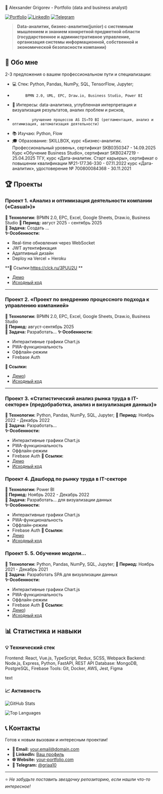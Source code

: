 🚀 Alexsander Grigorev - Portfolio (data and business analyst)

[![Portfolio](https://img.shields.io/badge/🌐-Персональный_сайт-blue)](https://your-website.com)
[![LinkedIn](https://img.shields.io/badge/💼-LinkedIn-0A66C2)](https://linkedin.com/in/your-profile)
[![Telegram](https://img.shields.io/badge/📱-Telegram-26A5E4)](https://t.me/your_username)

> **Data-аналитик, бизнес-аналитик(junior) с системным мышлением и знанием конкретной предметной области
> (государственное и административное управление, организация системы информационной, собственной и экономической безопасности компании)**

## 📌 Обо мне

2-3 предложения о вашем профессиональном пути и специализации:
- 💻 Стек: Python, Pandas, NumPy, SQL, TensorFlow, Jupyter;
-           BPMN 2.0, UML, EPC, Draw.io, Business Studio, Power BI
- 🎯 Интересы: data-аналитика, углубленная интерпретация и визуализация результатов, аналих проблем и рисков,
-              улучшение процессов AS IS→TO BI (регламентация, анализ и оптимизация, автоматизация деятельности)
-  📚 Изучаю: Python, Flow
- 🎓 Образование: 
    SKILLBOX, курс «Бизнес-аналитик. Профессиональный уровень», сертификат SKB0350347 - 14.09.2025 
    Курс «Обучение Business Studio», сертификат SKB0247219 - 25.04.2025
    ТГУ, курс «Дата-аналитик. Старт карьеры», сертификат о повышении квалификации №21-177.36-330 - 07.11.2022
    курс «Дата-аналитик», удостоверение № 700800084368 - 30.11.2021


## 🏆 Проекты

### Проект 1.	«Анализ и оптимизация деятельности компании («Casual»)»
**🔧 Технологии:** BPMN 2.0, EPC, Excel, Google Sheets, Draw.io, Business Studio
**📅 Период:** август 2025 - сентябрь 2025  
**🎯 Задача:** Создать ...  
**✨ Особенности:** 
- Real-time обновления через WebSocket
- JWT аутентификация
- Адаптивный дизайн
- Deploy на Vercel + Heroku

**🔗 Ссылки:https://clck.ru/3PUU2U ** 
- [Демо](https://your-demo-link.com) 
- [Исходный код](https://github.com/your-username/project1)

---

### Проект 2. «Проект по внедрению процессного подхода к управлению компанией»
**🔧 Технологии:** BPMN 2.0, EPC, Excel, Google Sheets, Draw.io, Business Studio  
**📅 Период:** август-сентябрь 2025  
**🎯 Задача:** Разработать... 
**✨ Особенности:**
- Интерактивные графики Chart.js
- PWA-функциональность
- Оффлайн-режим
- Firebase Auth

**🔗 Ссылки:**
- [Демо](https://clck.ru/3PUcTd))
- [Исходный код](https://github.com/your-username/project2)

---
### Проект 3. «Статистический анализ рынка труда в IT-секторе» (предобработка, анализ и визуализация данных)»
**🔧 Технологии:** Python, Pandas, NumPy, SQL, Jupyter;
**📅 Период:** Ноябрь 2022 - Декабрь 2022  
**🎯 Задача:** Разработать...   
**✨ Особенности:**
- Интерактивные графики Chart.js
- PWA-функциональность
- Оффлайн-режим
- Firebase Auth
**🔗 Ссылки:**
- [Демо](https://clck.ru/3PUXAz)
- [Исходный код](https://github.com/your-username/project2)

### Проект 4.	Дашборд по рынку труда в IT-секторе 
**🔧 Технологии:** Power BI  
**📅 Период:** Ноябрь 2022 - Декабрь 2022  
**🎯 Задача:** Разработать... для визуализации данных  
**✨ Особенности:**
- Интерактивные графики Chart.js
- PWA-функциональность
- Оффлайн-режим
- Firebase Auth
**🔗 Ссылки:**
- [Демо](https://)
- [Исходный код](https://github.com/your-username/project2)

### Проект 5.	5.	Обучение модели... 
**🔧 Технологии:** Python, Pandas, NumPy, SQL, Jupyter;
**📅 Период:** Ноябрь 2021 - Декабрь 2021  
**🎯 Задача:** Разработать SPA для визуализации данных  
**✨ Особенности:**
- Интерактивные графики Chart.js
- PWA-функциональность
- Оффлайн-режим
- Firebase Auth
**🔗 Ссылки:**
- [Демо](https://clck.ru/3PUpe5))
- [Исходный код](https://github.com/your-username/project2)

## 📊 Статистика и навыки

### 💡 Технический стек
Frontend: React, Vue.js, TypeScript, Redux, SCSS, Webpack
Backend: Node.js, Express, Python, FastAPI, REST API
Database: MongoDB, PostgreSQL, Firebase
Tools: Git, Docker, AWS, Jest, Figma

text

### 📈 Активность
![GitHub Stats](https://github-readme-stats.vercel.app/api?username=your-username&show_icons=true&theme=radical)

![Top Languages](https://github-readme-stats.vercel.app/api/top-langs/?username=your-username&layout=compact&theme=radical)

## 📞 Контакты

Готов к новым вызовам и интересным проектам!

- **📧 Email:** your.email@domain.com
- **💼 LinkedIn:** [Ваш профиль](https://linkedin.com/in/your-profile)
- **🌐 Website:** [your-portfolio.com](https://your-portfolio.com)
- **📱 Telegram:** [@griaa10](https://t.me/@griaa10)

---

⭐ *Не забудьте поставить звездочку репозиторию, если нашли что-то интересное!*
